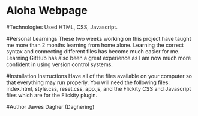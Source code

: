# Aloha Webpage 


 #Technologies Used
 HTML, CSS, Javascript.
 



 #Personal Learnings
These two weeks working on this project have taught me more than 2 months learning from home alone. Learning the correct syntax and connecting different files has
become much easier for me. Learning GitHub has also been
a great experience as I am now much more confident in using version control systems. 


 
 #Installation Instructions
 Have all of the files available on your computer so that everything may run properly. You will need the 
 following files: index.html, style.css, reset.css, app.js, and the Flickity CSS and Javascript files which are for the Flickity plugin.

 #Author
Jawes Dagher (Daghering)


